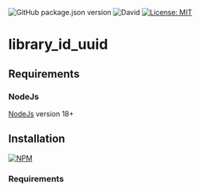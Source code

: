 ![GitHub package.json version](https://img.shields.io/github/package-json/v/thzero/library_id_uuid)
![David](https://img.shields.io/david/thzero/library_id_uuid)
[![License: MIT](https://img.shields.io/badge/License-MIT-yellow.svg)](https://opensource.org/licenses/MIT)

# library_id_uuid

## Requirements

### NodeJs

[NodeJs](https://nodejs.org) version 18+

## Installation

[![NPM](https://nodei.co/npm/@thzero/library_id_uuid.png?compact=true)](https://npmjs.org/package/@thzero/library_id_uuid)

### Requirements
